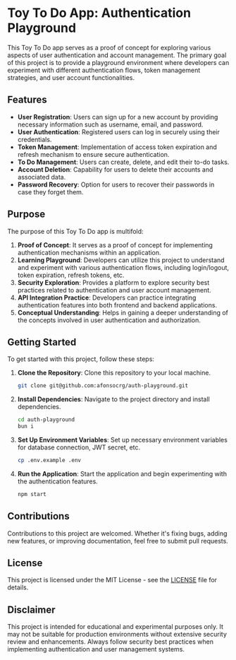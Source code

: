 # Toy To Do App: Authentication Playground

This Toy To Do app serves as a proof of concept for exploring various aspects of user authentication and account management. The primary goal of this project is to provide a playground environment where developers can experiment with different authentication flows, token management strategies, and user account functionalities.

## Features

- **User Registration**: Users can sign up for a new account by providing necessary information such as username, email, and password.
- **User Authentication**: Registered users can log in securely using their credentials.
- **Token Management**: Implementation of access token expiration and refresh mechanism to ensure secure authentication.
- **To Do Management**: Users can create, delete, and edit their to-do tasks.
- **Account Deletion**: Capability for users to delete their accounts and associated data.
- **Password Recovery**: Option for users to recover their passwords in case they forget them.

## Purpose

The purpose of this Toy To Do app is multifold:

1. **Proof of Concept**: It serves as a proof of concept for implementing authentication mechanisms within an application.
2. **Learning Playground**: Developers can utilize this project to understand and experiment with various authentication flows, including login/logout, token expiration, refresh tokens, etc.
3. **Security Exploration**: Provides a platform to explore security best practices related to authentication and user account management.
4. **API Integration Practice**: Developers can practice integrating authentication features into both frontend and backend applications.
5. **Conceptual Understanding**: Helps in gaining a deeper understanding of the concepts involved in user authentication and authorization.

## Getting Started

To get started with this project, follow these steps:

1. **Clone the Repository**: Clone this repository to your local machine.
   ```bash
   git clone git@github.com:afonsocrg/auth-playground.git
   ```

2. **Install Dependencies**: Navigate to the project directory and install dependencies.
   ```bash
   cd auth-playground
   bun i
   ```

3. **Set Up Environment Variables**: Set up necessary environment variables for database connection, JWT secret, etc.
   ```bash
   cp .env.example .env
   ```

4. **Run the Application**: Start the application and begin experimenting with the authentication features.
   ```bash
   npm start
   ```

## Contributions

Contributions to this project are welcomed. Whether it's fixing bugs, adding new features, or improving documentation, feel free to submit pull requests.

## License

This project is licensed under the MIT License - see the [LICENSE](LICENSE) file for details.

## Disclaimer

This project is intended for educational and experimental purposes only. It may not be suitable for production environments without extensive security review and enhancements. Always follow security best practices when implementing authentication and user management systems.